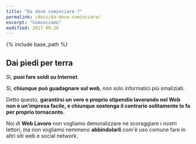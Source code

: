 ```yaml
---
title: "Da dove cominciare ?"
permalink: /docs/da-dove-cominciare/
excerpt: "Cominciamo"
modified: 2017-09-26
---
```


{% include base_path %}

## Dai piedi per terra

Sì, **puoi fare soldi su Internet**.

Sì, **chiunque può guadagnare sul web**, non solo informatici più smaliziati.

Detto questo, **garantirsi un vero e proprio stipendio lavorando nel Web non è un'impresa facile, e chiunque sostenga il contrario solitamente lo fa per proprio tornaconto.**

Noi di **Web Lavoro** non vogliamo demoralizzare ne scoraggiare i nostri lettori, ma non vogliamo nemmeno **abbindolarli** com'è uso comune fare in altri siti web e social network.

